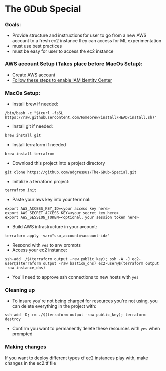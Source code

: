 # The GDub Special

### Goals:
* Provide structure and instructions for user to go from a new AWS account to a fresh ec2 instance they can access for ML experimentation
* must use best practices
* must be easy for user to access the ec2 instance

### AWS account Setup (Takes place before MacOs Setup):
* Create AWS account
* [Follow these steps to enable IAM Identity Center](https://docs.aws.amazon.com/singlesignon/latest/userguide/get-started-enable-identity-center.html)

### MacOs Setup:
* Install brew if needed:
```
/bin/bash -c "$(curl -fsSL https://raw.githubusercontent.com/Homebrew/install/HEAD/install.sh)"
```
* Install git if needed:
```
brew install git
```
* Install terraform if needed
```
brew install terrafrom
```
* Download this project into a project directory
```
git clone https://github.com/adgressus/The-GDub-Special.git
```
* Initalize a terraform project:
```
terrafrom init
```
* Paste your aws key into your terminal:
```
export AWS_ACCESS_KEY_ID=<your access key here>
export AWS_SECRET_ACCESS_KEY=<your secret key here>
export AWS_SESSION_TOKEN=<optional, your session token here>
```
* Build AWS infrastructure in your account:
```
terraform apply -var="sso_account=<account-id>"
```
* Respond with `yes` to any prompts
* Access your ec2 instance:
```
ssh-add ./$(terraform output -raw public_key); ssh -A -J ec2-user@$(terraform output -raw bastion_dns) ec2-user@$(terraform output -raw instance_dns)
```
* You'll need to approve ssh connections to new hosts with `yes`

### Cleaning up
* To insure you're not being charged for resources you're not using, you can delete everything in the project with:
```
ssh-add -D; rm ./$(terraform output -raw public_key); terraform destroy
```
* Confirm you want to permanently delete these resources with `yes` when prompted


### Making changes
If you want to deploy different types of ec2 instances play with, make changes in the ec2.tf file